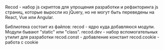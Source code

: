 Recod - набор js скриптов для упрощения разработки и рефакторинга js страниц, которые выросли из jQuery,
но не могут быть переведены на React, Vue или Angular.

Библиотека состоит из файлов:
recod - ядро куда добавляюся модули. Модули бывают "static" или "class".
recod.dev - набор вспомогательных утилит для разработки
recod.const - добавление констант
recod.cookie - работа с cookie


